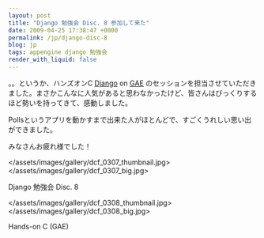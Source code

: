 ```yaml
---
layout: post
title: "Django 勉強会 Disc. 8 参加して来た"
date: 2009-04-25 17:38:47 +0000
permalink: /jp/django-disc-8
blog: jp
tags: appengine django 勉強会
render_with_liquid: false
---
```


。。というか、ハンズオンC [Django](http://www.djangoproject.com/) on
[GAE](http://code.google.com/appengine/)
のセッションを担当させていただきました。まさかこんなに人気があると思わなかったけど、皆さんはびっくりするほど勢いを持ってきて、感動しました。

Pollsというアプリを動かすまで出来た人がほとんどで、すごくうれしい思い出ができました。

みなさんお疲れ様でした！

<div class="lightbox" data-align="left">

</assets/images/gallery/dcf_0307_thumbnail.jpg>
</assets/images/gallery/dcf_0307_big.jpg>

Django 勉強会 Disc. 8

</div>

<div class="lightbox" data-align="left">

</assets/images/gallery/dcf_0308_thumbnail.jpg>
</assets/images/gallery/dcf_0308_big.jpg>

Hands-on C (GAE)

</div>
